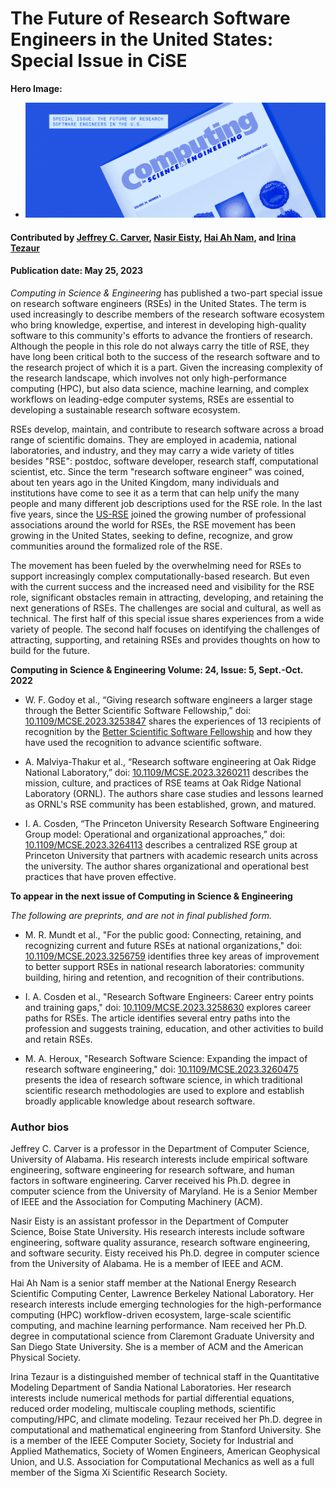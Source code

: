 # The Future of Research Software Engineers in the United States: Special Issue in CiSE

**Hero Image:**

  - <img src='../../images/Blog_2305_CiSEIssue_1125x432.png' /> 

#### Contributed by [Jeffrey C. Carver](https://github.com/JeffCarver), [Nasir Eisty](https://github.com/neisty), [Hai Ah Nam](https://github.com/hnamLANL), and [Irina Tezaur](https://github.com/ikalash)

#### Publication date: May 25, 2023

*Computing in Science & Engineering* has published a two-part special issue on research software engineers (RSEs) in the United States.  The term is used increasingly to describe members of the research software ecosystem who bring knowledge, expertise, and interest in developing high-quality software to this community's efforts to advance the frontiers of research. Although the people in this role do not always carry the title of RSE, they have long been critical both to the success of the research software and to the research project of which it is a part.  Given the increasing complexity of the research landscape, which involves not only high-performance computing (HPC), but also data science, machine learning, and complex workflows on leading-edge computer systems, RSEs are essential to developing a sustainable research software ecosystem.

RSEs develop, maintain, and contribute to research software across a broad range of scientific domains.  They are employed in academia, national laboratories, and industry, and they may carry a wide variety of titles besides "RSE": postdoc, software developer, research staff, computational scientist, etc.  Since the term "research software engineer" was coined, about ten years ago in the United Kingdom, many individuals and institutions have come to see it as a term that can help unify the many people and many different job descriptions used for the RSE role.  In the last five years, since the [US-RSE](https://us-rse.org/) joined the growing number of professional associations around the world for RSEs, the RSE movement has been growing in the United States, seeking to define, recognize, and grow communities around the formalized role of the RSE.  

The movement has been fueled by the overwhelming need for RSEs to support increasingly complex computationally-based research.  But even with the current success and the increased need and visibility for the RSE role, significant obstacles remain in attracting, developing, and retaining the next generations of RSEs.  The challenges are social and cultural, as well as technical.  The first half of this special issue shares experiences from a wide variety of people.  The second half focuses on identifying the challenges of attracting, supporting, and retaining RSEs and provides thoughts on how to build for the future.

**Computing in Science & Engineering Volume: 24, Issue: 5, Sept.-Oct. 2022**

- W. F. Godoy et al., “Giving research software engineers a larger stage through the Better Scientific Software Fellowship,” doi: [10.1109/MCSE.2023.3253847](https://doi.org/10.1109/MCSE.2023.3253847) shares the experiences of 13 recipients of recognition by the [Better Scientific Software Fellowship](https://bssw.io/pages/bssw-fellowship-program) and how they have used the recognition to advance scientific software.

- A. Malviya-Thakur et al., “Research software engineering at Oak Ridge National Laboratory,” doi: [10.1109/MCSE.2023.3260211](https://doi.org/10.1109/MCSE.2023.3260211) describes the mission, culture, and practices of RSE teams at Oak Ridge National Laboratory (ORNL).  The authors share case studies and lessons learned as ORNL's RSE community has been established, grown, and matured.

- I. A. Cosden, “The Princeton University Research Software Engineering Group model: Operational and organizational approaches,” doi: [10.1109/MCSE.2023.3264113](https://doi.org/10.1109/MCSE.2023.3264113) describes a centralized RSE group at Princeton University that partners with academic research units across the university.  The author shares organizational and operational best practices that have proven effective.

**To appear in the next issue of Computing in Science & Engineering**

*The following are preprints, and are not in final published form.*

- M. R. Mundt et al., "For the public good: Connecting, retaining, and recognizing current and future RSEs at national organizations," doi: [10.1109/MCSE.2023.3256759](https://doi.org/10.1109/MCSE.2023.3256759) identifies three key areas of improvement to better support RSEs in national research laboratories: community building, hiring and retention, and recognition of their contributions.

- I. A. Cosden et al., "Research Software Engineers: Career entry points and training gaps," doi: [10.1109/MCSE.2023.3258630](https://doi.org/10.1109/MCSE.2023.3258630) explores career paths for RSEs.  The article identifies several entry paths into the profession and suggests training, education, and other activities to build and retain RSEs.

- M. A. Heroux, "Research Software Science: Expanding the impact of research software engineering," doi: [10.1109/MCSE.2023.3260475](https://doi.org/10.1109/MCSE.2023.3260475) presents the idea of research software science, in which traditional scientific research methodologies are used to explore and establish broadly applicable knowledge about research software.

### Author bios

Jeffrey C. Carver is a professor in the Department of Computer Science, University of Alabama. His research interests include empirical software engineering, software engineering for research software, and human factors in software engineering. Carver received his Ph.D. degree in computer science from the University of Maryland. He is a Senior Member of IEEE and the Association for Computing Machinery (ACM).

Nasir Eisty is an assistant professor in the Department of Computer Science, Boise State University. His research interests include software engineering, software quality assurance, research software engineering, and software security. Eisty received his Ph.D. degree in computer science from the University of Alabama. He is a member of IEEE and ACM.

Hai Ah Nam is a senior staff member at the National Energy Research Scientific Computing Center, Lawrence Berkeley National Laboratory. Her research interests include emerging technologies for the high-performance computing (HPC) workflow-driven ecosystem, large-scale scientific computing, and machine learning performance. Nam received her Ph.D. degree in computational science from Claremont Graduate University and San Diego State University. She is a member of ACM and the American Physical Society.

Irina Tezaur is a distinguished member of technical staff in the Quantitative Modeling Department of Sandia National Laboratories. Her research interests include numerical methods for partial differential equations, reduced order modeling, multiscale coupling methods, scientific computing/HPC, and climate modeling. Tezaur received her Ph.D. degree in computational and mathematical engineering from Stanford University. She is a member of the IEEE Computer Society, Society for Industrial and Applied Mathematics, Society of Women Engineers, American Geophysical Union, and U.S. Association for Computational Mechanics as well as a full member of the Sigma Xi Scientific Research Society.

<!---
Publish: yes
Topics: "research software engineers"
--->

